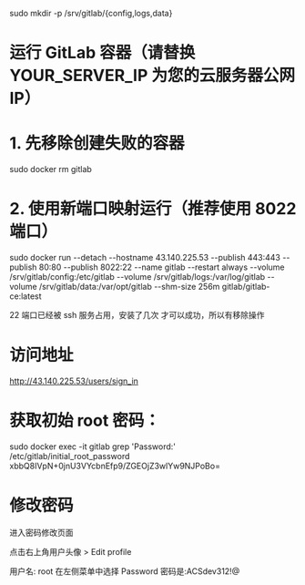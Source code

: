 sudo mkdir -p /srv/gitlab/{config,logs,data}

# 运行 GitLab 容器（请替换 YOUR_SERVER_IP 为您的云服务器公网 IP）

# 1. 先移除创建失败的容器

sudo docker rm gitlab

# 2. 使用新端口映射运行（推荐使用 8022 端口）

sudo docker run --detach --hostname 43.140.225.53 --publish 443:443 --publish 80:80 --publish 8022:22 --name gitlab --restart always --volume /srv/gitlab/config:/etc/gitlab --volume /srv/gitlab/logs:/var/log/gitlab --volume /srv/gitlab/data:/var/opt/gitlab --shm-size 256m gitlab/gitlab-ce:latest

22 端口已经被 ssh 服务占用，安装了几次 才可以成功，所以有移除操作

# 访问地址

http://43.140.225.53/users/sign_in

# 获取初始 root 密码：

sudo docker exec -it gitlab grep 'Password:' /etc/gitlab/initial_root_password
xbbQ8IVpN+0jnU3VYcbnEfp9/ZGEOjZ3wlYw9NJPoBo=

# 修改密码

进入密码修改页面

点击右上角用户头像 > Edit profile

用户名: root
在左侧菜单中选择 Password
密码是:ACSdev312!@
